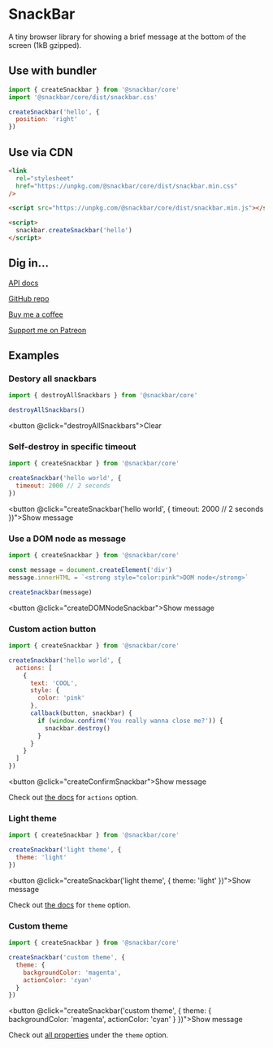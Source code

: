 # SnackBar

A tiny browser library for showing a brief message at the bottom of the screen (1kB gzipped).

## Use with bundler

```js
import { createSnackbar } from '@snackbar/core'
import '@snackbar/core/dist/snackbar.css'

createSnackbar('hello', {
  position: 'right'
})
```

## Use via CDN

```html
<link
  rel="stylesheet"
  href="https://unpkg.com/@snackbar/core/dist/snackbar.min.css"
/>

<script src="https://unpkg.com/@snackbar/core/dist/snackbar.min.js"></script>

<script>
  snackbar.createSnackbar('hello')
</script>
```

## Dig in...

[API docs](/docs)

[GitHub repo](https://github.com/egoist/snackbar)

[Buy me a coffee](https://ko-fi.com/support_egoist)

[Support me on Patreon](https://patreon.com/egoist)

## Examples

### Destory all snackbars

```js
import { destroyAllSnackbars } from '@snackbar/core'

destroyAllSnackbars()
```

<button @click="destroyAllSnackbars">Clear</button>

### Self-destroy in specific timeout

```js
import { createSnackbar } from '@snackbar/core'

createSnackbar('hello world', {
  timeout: 2000 // 2 seconds
})
```

<button @click="createSnackbar('hello world', {
timeout: 2000 // 2 seconds
})">Show message</button>

### Use a DOM node as message

```js
import { createSnackbar } from '@snackbar/core'

const message = document.createElement('div')
message.innerHTML = `<strong style="color:pink">DOM node</strong>`

createSnackbar(message)
```

<button @click="createDOMNodeSnackbar">Show message</button>

### Custom action button

```js
import { createSnackbar } from '@snackbar/core'

createSnackbar('hello world', {
  actions: [
    {
      text: 'COOL',
      style: {
        color: 'pink'
      },
      callback(button, snackbar) {
        if (window.confirm('You really wanna close me?')) {
          snackbar.destroy()
        }
      }
    }
  ]
})
```

<button @click="createConfirmSnackbar">Show message</button>

Check out [the docs](/docs/interfaces/snackoptions.html#actions) for `actions` option.

### Light theme

```js
import { createSnackbar } from '@snackbar/core'

createSnackbar('light theme', {
  theme: 'light'
})
```

<button @click="createSnackbar('light theme', {
theme: 'light'
})">Show message</button>

Check out [the docs](/docs/interfaces/snackoptions.html#theme) for `theme` option.

### Custom theme

```js
import { createSnackbar } from '@snackbar/core'

createSnackbar('custom theme', {
  theme: {
    backgroundColor: 'magenta',
    actionColor: 'cyan'
  }
})
```

<button @click="createSnackbar('custom theme', {
theme: {
backgroundColor: 'magenta',
actionColor: 'cyan'
}
})">Show message</button>

Check out [all properties](/docs/interfaces/themerules.html) under the `theme` option.

<!-- add content above -->

<script>
import { destroyAllSnackbars, createSnackbar } from '../src'

export default {
  methods: {
    destroyAllSnackbars,
    createSnackbar,

    createConfirmSnackbar() {
      createSnackbar('hello world', {
        actions: [
          {
            text: 'COOL',
            style: {
              color: 'pink'
            },
            callback(button, snackbar) {
              if (window.confirm('You really wanna close me?')) {
                snackbar.destroy()
              }
            }
          }
        ]
      })
    },

    createDOMNodeSnackbar() {
      const message = document.createElement('div')
      message.innerHTML = `<strong style="color:pink">DOM node</strong>`

      createSnackbar(message)
    }
  }
}
</script>

